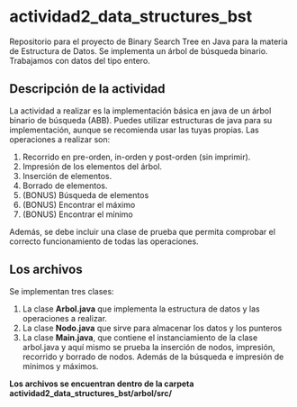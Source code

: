 # actividad2_data_structures_bst

Repositorio para el proyecto de Binary Search Tree en Java para la materia de Estructura de Datos. Se implementa un árbol de búsqueda binario. Trabajamos con datos del tipo entero. 

## Descripción de la actividad

La actividad a realizar es la implementación básica en java de un árbol binario de búsqueda (ABB). Puedes utilizar estructuras de java para su implementación, aunque se recomienda usar las tuyas propias. Las operaciones a realizar son:

1. Recorrido en pre-orden, in-orden y post-orden (sin imprimir).
2. Impresión de los elementos del árbol.
3. Inserción de elementos.
4. Borrado de elementos.
5. (BONUS) Búsqueda de elementos
6. (BONUS) Encontrar el máximo
7. (BONUS) Encontrar el mínimo

Además, se debe incluir una clase de prueba que permita comprobar el correcto funcionamiento de todas las operaciones.

## Los archivos

Se implementan tres clases:

1. La clase **Arbol.java** que implementa la estructura de datos y las operaciones a realizar.
2. La clase **Nodo.java** que sirve para almacenar los datos y los punteros
3. La clase **Main.java**, que contiene el instanciamiento de la clase arbol.java y aquí mismo se prueba la inserción de nodos, impresión, recorrido y borrado de nodos. Además de la búsqueda e impresión de mínimos y máximos. 

**Los archivos se encuentran dentro de la carpeta actividad2_data_structures_bst/arbol/src/**
